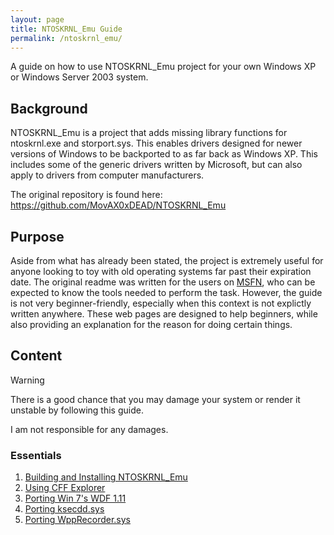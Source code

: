 ```yaml
---
layout: page
title: NTOSKRNL_Emu Guide
permalink: /ntoskrnl_emu/
---
```


A guide on how to use NTOSKRNL\_Emu project for your own Windows XP or Windows Server 2003 system.

## Background
NTOSKRNL\_Emu is a project that adds missing library functions for ntoskrnl.exe and storport.sys. This enables drivers designed for newer versions of Windows to be backported to as far back as Windows XP. This includes some of the generic drivers written by Microsoft, but can also apply to drivers from computer manufacturers.

The original repository is found here: https://github.com/MovAX0xDEAD/NTOSKRNL_Emu

## Purpose
Aside from what has already been stated, the project is extremely useful for anyone looking to toy with old operating systems far past their expiration date. The original readme was written for the users on [MSFN](https://msfn.org/board/topic/181615-ntoskrnl-emu_extender-for-windows-xp2003), who can be expected to know the tools needed to perform the task. However, the guide is not very beginner-friendly, especially when this context is not explictly written anywhere. These web pages are designed to help beginners, while also providing an explanation for the reason for doing certain things.

## Content
> [!WARNING]
> There is a good chance that you may damage your system or render it unstable by following this guide.
>
> I am not responsible for any damages.

### Essentials
1. [Building and Installing NTOSKRNL\_Emu](01_build_ntoskrnl_emu/index.md)
2. [Using CFF Explorer](02_cff_explorer/index.md)
3. [Porting Win 7's WDF 1.11](03_wdf_1_11/index.md)
4. [Porting ksecdd.sys](04_ksecd8_sys/index.md)
5. [Porting WppRecorder.sys](05_wpprecorde8_sys/index.md)
